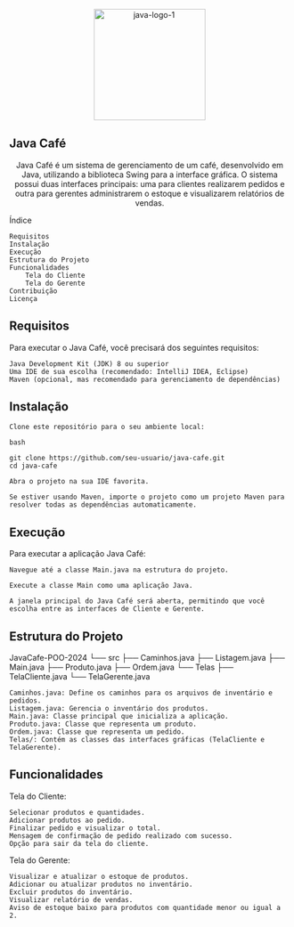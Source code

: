 <p style="text-align: center;"><img src="https://github.com/lucas-moro/JavaCafe-POO-2024/assets/88462534/bcd5e6ec-54e6-4508-88e7-7026c1f5573f" alt="java-logo-1" width="200"></p>

<p style="text-align: center;"><h2>Java Café</h2></p>

<p style="text-align: center;">Java Café é um sistema de gerenciamento de um café, desenvolvido em Java, utilizando a biblioteca Swing para a interface gráfica. O sistema possui duas interfaces principais: uma para clientes realizarem pedidos e outra para gerentes administrarem o estoque e visualizarem relatórios de vendas.</p>

Índice

	Requisitos
	Instalação
	Execução
	Estrutura do Projeto
	Funcionalidades
    	Tela do Cliente
    	Tela do Gerente
	Contribuição
	Licença

<h2>Requisitos</h2>

Para executar o Java Café, você precisará dos seguintes requisitos:

	Java Development Kit (JDK) 8 ou superior
	Uma IDE de sua escolha (recomendado: IntelliJ IDEA, Eclipse)
	Maven (opcional, mas recomendado para gerenciamento de dependências)

<h2>Instalação</h2>

	Clone este repositório para o seu ambiente local:

	bash

	git clone https://github.com/seu-usuario/java-cafe.git
	cd java-cafe

	Abra o projeto na sua IDE favorita.

	Se estiver usando Maven, importe o projeto como um projeto Maven para resolver todas as dependências automaticamente.

<h2>Execução</h2>

Para executar a aplicação Java Café:

	Navegue até a classe Main.java na estrutura do projeto.

	Execute a classe Main como uma aplicação Java.

	A janela principal do Java Café será aberta, permitindo que você escolha entre as interfaces de Cliente e Gerente.

<h2>Estrutura do Projeto</h2>

JavaCafe-POO-2024
└── src
	├── Caminhos.java
	├── Listagem.java
	├── Main.java
	├── Produto.java
	├── Ordem.java
	└── Telas
    	├── TelaCliente.java
    	└── TelaGerente.java

	Caminhos.java: Define os caminhos para os arquivos de inventário e pedidos.
	Listagem.java: Gerencia o inventário dos produtos.
	Main.java: Classe principal que inicializa a aplicação.
	Produto.java: Classe que representa um produto.
	Ordem.java: Classe que representa um pedido.
	Telas/: Contém as classes das interfaces gráficas (TelaCliente e TelaGerente).

<h2>Funcionalidades</h2>
Tela do Cliente:

	Selecionar produtos e quantidades.
	Adicionar produtos ao pedido.
	Finalizar pedido e visualizar o total.
	Mensagem de confirmação de pedido realizado com sucesso.
	Opção para sair da tela do cliente.

Tela do Gerente:

	Visualizar e atualizar o estoque de produtos.
	Adicionar ou atualizar produtos no inventário.
	Excluir produtos do inventário.
	Visualizar relatório de vendas.
	Aviso de estoque baixo para produtos com quantidade menor ou igual a 2.

